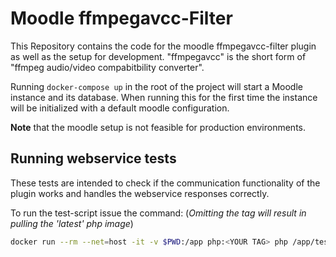 # Moodle ffmpegavcc-Filter

This Repository contains the code for the moodle ffmpegavcc-filter plugin as well as the setup for development.
"ffmpegavcc" is the short form of "ffmpeg audio/video compabitbility converter".

Running `docker-compose up` in the root of the project will start a Moodle instance and its database.
When running this for the first time the instance will be initialized with a default moodle configuration.

__Note__ that the moodle setup is not feasible for production environments.

## Running webservice tests

These tests are intended to check if the communication functionality of the plugin works and handles the webservice responses correctly.

To run the test-script issue the command:
(_Omitting the tag will result in pulling the 'latest' php image_)

```bash
docker run --rm --net=host -it -v $PWD:/app php:<YOUR TAG> php /app/test.php
```
